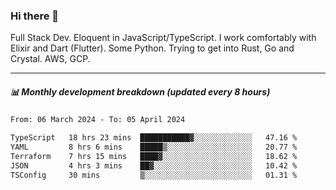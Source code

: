### Hi there 👋

Full Stack Dev. Eloquent in JavaScript/TypeScript. I work comfortably with Elixir and Dart (Flutter). Some Python. Trying to get into Rust, Go and Crystal. AWS, GCP.

***

##### 📊 Monthly development breakdown (updated every 8 hours)

<!--START_SECTION:waka-->

```txt
From: 06 March 2024 - To: 05 April 2024

TypeScript   18 hrs 23 mins  ███████████▓░░░░░░░░░░░░░   47.16 %
YAML         8 hrs 6 mins    █████▒░░░░░░░░░░░░░░░░░░░   20.77 %
Terraform    7 hrs 15 mins   ████▓░░░░░░░░░░░░░░░░░░░░   18.62 %
JSON         4 hrs 3 mins    ██▓░░░░░░░░░░░░░░░░░░░░░░   10.42 %
TSConfig     30 mins         ▒░░░░░░░░░░░░░░░░░░░░░░░░   01.31 %
```

<!--END_SECTION:waka-->
